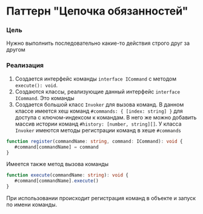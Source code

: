 # Паттерн "Цепочка обязанностей"

### Цель

Нужно выполнить последовательно какие-то действия строго друг за другом

### Реализация

1. Создается интерфейс команды ``interface ICommand`` с методом ``execute(): void``.
2. Создаются классы, реализующие данный интерфейс ``interface ICommand``. Это команды
3. Создается большой класс ``Invoker`` для вызова команд. В данном классе имеется хеш команд
   ``#commands: { [index: string] }`` для доступа с ключом-индексом к командам. В него же можно добавить массив
   истории команд ``#history: [number, string][]``. У класса ``Invoker`` имеются методы регистрации команд в хеше
   ``#commands``

 ```ts
function register(commandName: string, command: ICommand): void {
    #command[commandName] = command
}
```

Имеется также метод вызова команды

 ````ts
function execute(commandName: string): void {
    #command[commandName].execute()
}
````

При использовании происходит регистрация команд в объекте и запуск по имени команды.